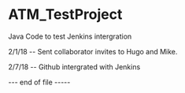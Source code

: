 # ATM_TestProject
Java Code to test Jenkins intergration

2/1/18 -- Sent collaborator invites to Hugo and Mike.

2/7/18 -- Github intergrated with Jenkins


--- end of file -----
